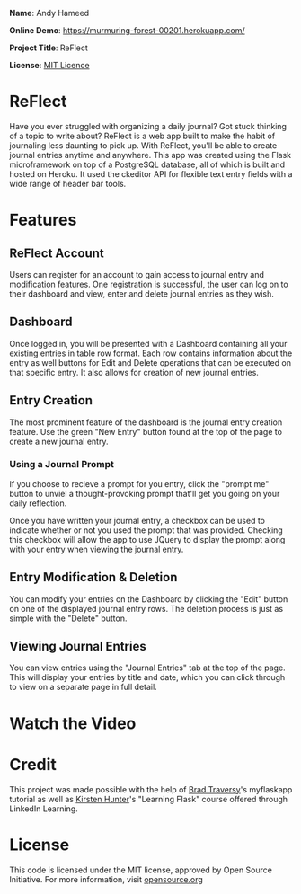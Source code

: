 **Name**: Andy Hameed

**Online Demo**: https://murmuring-forest-00201.herokuapp.com/

**Project Title**: ReFlect

**License**: [MIT Licence](LICENSE.md)

# ReFlect
Have you ever struggled with organizing a daily journal? Got stuck thinking of a topic to write about? ReFlect is a web app built to make the habit of journaling less daunting to pick up. With ReFlect, you'll be able to create journal entries anytime and anywhere. This app was created using the Flask microframework on top of a PostgreSQL database, all of which is built and hosted on Heroku. It used the ckeditor API for flexible text entry fields with a wide range of header bar tools.

# Features

## ReFlect Account

Users can register for an account to gain access to journal entry and modification features. One registration is successful, the user can log on to their dashboard and view, enter and delete journal entries as they wish.

## Dashboard

Once logged in, you will be presented with a Dashboard containing all your existing entries in table row format. Each row contains information about the entry as well buttons for Edit and Delete operations that can be executed on that specific entry. It also allows for creation of new journal entries.

## Entry Creation

The most prominent feature of the dashboard is the journal entry creation feature. Use the green "New Entry" button found at the top of the page to create a new journal entry.

### Using a Journal Prompt

If you choose to recieve a prompt for you entry, click the "prompt me" button to unviel a thought-provoking prompt that'll get you going on your daily reflection. 

Once you have written your journal entry, a checkbox can be used to indicate whether or not you used the prompt that was provided. Checking this checkbox will allow the app to use JQuery to display the prompt along with your entry when viewing the journal entry.

## Entry Modification & Deletion

You can modify your entries on the Dashboard by clicking the "Edit" button on one of the displayed journal entry rows. The deletion process is just as simple with the "Delete" button.

## Viewing Journal Entries 

You can view entries using the "Journal Entries" tab at the top of the page. This will display your entries by title and date, which you can click through to view on a separate page in full detail.

# Watch the Video



# Credit 

This project was made possible with the help of [Brad Traversy](https://github.com/bradtraversy)'s myflaskapp tutorial as well as [Kirsten Hunter](https://www.linkedin.com/in/synedra)'s "Learning Flask" course offered through LinkedIn Learning.

# License
This code is licensed under the MIT license, approved by Open Source Initiative. For more information, visit [opensource.org](https://opensource.org/licenses/MIT)
